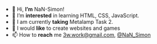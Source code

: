 - 👋 Hi, **I’m** NaN-Simon!
- 👀 I’m **interested** in learning HTML, CSS, JavaScript.
- 🌱 I am currently **taking** Metalamp Task 2.
- 💞️ I would **like** to create websites and games
- 📫 How to **reach** me 3w.work@gmail.com, [@NaN_Simon](https://t.me/nan_simon)
